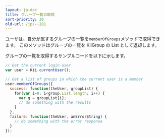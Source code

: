 ```yaml
---
layout: ja-doc
title: グループ一覧の取得
sort-priority: 30
old-url: /jp/--281
---
```

ユーザは、自分が属するグループの一覧を`memberOfGroups`メソッドで取得できます。 このメソッドはグループの一覧を KiiGroup の List として返却します。

グループの一覧を取得するサンプルコードを以下に示します。

```javascript
// Get the current login user
var user = Kii.currentUser();

// Get a list of groups in which the current user is a member
user.memberOfGroups({
  success: function(theUser, groupList) {
    for(var i=0; i<group.List.length; i++) {
      var g = groupList[i];
      // do something with the results
    }
  },
  failure: function(theUser, anErrorString) {
    // do something with the error response
  }
});
```
